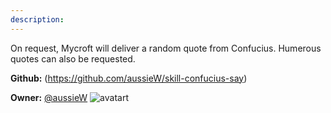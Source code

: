 ```yaml
---
description: 
---
```

On request, Mycroft will deliver a random quote from Confucius. Humerous quotes can also be requested.

**Github:** (https://github.com/aussieW/skill-confucius-say)

**Owner:** [@aussieW](https://github.com/aussieW) ![avatart](https://avatars1.githubusercontent.com/u/1840035?v=4)

